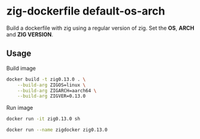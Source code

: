# zig-dockerfile default-os-arch
Build a dockerfile with zig using a regular version of zig.
Set the **OS**, **ARCH** and **ZIG VERSION**.

## Usage
Build image
```sh
docker build -t zig0.13.0 . \
    --build-arg ZIGOS=linux \
    --build-arg ZIGARCH=aarch64 \
    --build-arg ZIGVER=0.13.0
```

Run image
```sh
docker run -it zig0.13.0 sh
```
```sh
docker run --name zigdocker zig0.13.0
```
